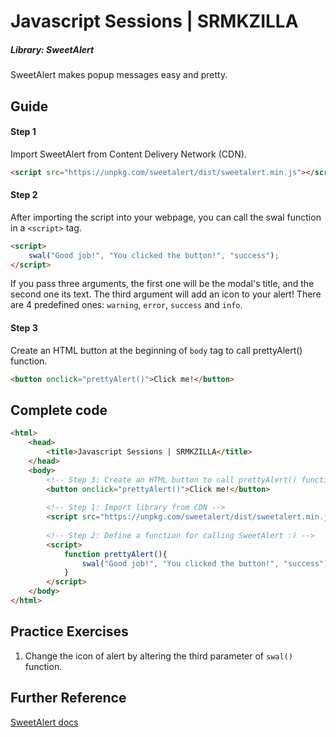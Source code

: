# Javascript Sessions | SRMKZILLA
##### Library: SweetAlert
SweetAlert makes popup messages easy and pretty.

## Guide
#### Step 1
Import SweetAlert from Content Delivery Network (CDN).
```html
<script src="https://unpkg.com/sweetalert/dist/sweetalert.min.js"></script>
```
#### Step 2
After importing the script into your webpage, you can call the swal function in a ```<script>``` tag.
```html
<script>
    swal("Good job!", "You clicked the button!", "success");
</script>
```
If you pass three arguments, the first one will be the modal's title, and the second one its text. The third argument will add an icon to your alert! There are 4 predefined ones: ```warning```, ```error```, ```success``` and ```info```.

#### Step 3
Create an HTML button at the beginning of ```body``` tag to call prettyAlert() function.
```html
<button onclick="prettyAlert()">Click me!</button>
```

## Complete code
```html
<html>
    <head>
        <title>Javascript Sessions | SRMKZILLA</title>
    </head>
    <body>
        <!-- Step 3: Create an HTML button to call prettyAlert() function -->
        <button onclick="prettyAlert()">Click me!</button>
        
        <!-- Step 1: Import library from CDN -->
        <script src="https://unpkg.com/sweetalert/dist/sweetalert.min.js"></script>
        
        <!-- Step 2: Define a function for calling SweetAlert :) -->
        <script>
            function prettyAlert(){
                swal("Good job!", "You clicked the button!", "success");
            }
        </script>
    </body>
</html>
```

## Practice Exercises
1. Change the icon of alert by altering the third parameter of ```swal()``` function.
## Further Reference
[SweetAlert docs](https://sweetalert.js.org/guides/#getting-started)
